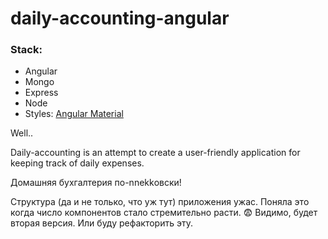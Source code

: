 # daily-accounting-angular


### Stack:
   - Angular
   - Mongo
   - Express
   - Node
   - Styles: [Angular Material](https://material.angular.io/)




Well..

Daily-accounting is an attempt to create a user-friendly application for keeping track of daily expenses. 


Домашняя бухгалтерия по-nnekkовски! 

Структура (да и не только, что уж тут) приложения ужас. Поняла это когда число компонентов стало стремительно расти. :fearful: Видимо, будет вторая версия.
Или буду рефакторить эту.
